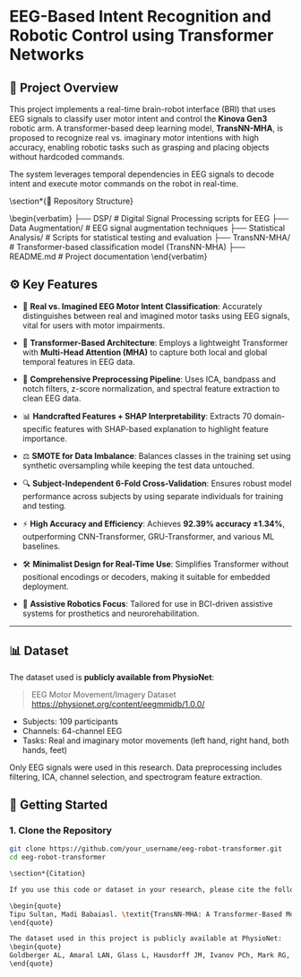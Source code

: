 # EEG-Based Intent Recognition and Robotic Control using Transformer Networks


## 🧠 Project Overview

This project implements a real-time brain-robot interface (BRI) that uses EEG signals to classify user motor intent and control the **Kinova Gen3** robotic arm. A transformer-based deep learning model, **TransNN-MHA**, is proposed to recognize real vs. imaginary motor intentions with high accuracy, enabling robotic tasks such as grasping and placing objects without hardcoded commands.

The system leverages temporal dependencies in EEG signals to decode intent and execute motor commands on the robot in real-time.

\section*{📁 Repository Structure}

\begin{verbatim}
├── DSP/                   # Digital Signal Processing scripts for EEG
├── Data Augmentation/     # EEG signal augmentation techniques
├── Statistical Analysis/  # Scripts for statistical testing and evaluation
├── TransNN-MHA/           # Transformer-based classification model (TransNN-MHA)
├── README.md              # Project documentation
\end{verbatim}



## ⚙️ Key Features

- 🧠 **Real vs. Imagined EEG Motor Intent Classification**: Accurately distinguishes between real and imagined motor tasks using EEG signals, vital for users with motor impairments.

- 🔁 **Transformer-Based Architecture**: Employs a lightweight Transformer with **Multi-Head Attention (MHA)** to capture both local and global temporal features in EEG data.

- 🧹 **Comprehensive Preprocessing Pipeline**: Uses ICA, bandpass and notch filters, z-score normalization, and spectral feature extraction to clean EEG data.

- 📊 **Handcrafted Features + SHAP Interpretability**: Extracts 70 domain-specific features with SHAP-based explanation to highlight feature importance.

- ⚖️ **SMOTE for Data Imbalance**: Balances classes in the training set using synthetic oversampling while keeping the test data untouched.

- 🔍 **Subject-Independent 6-Fold Cross-Validation**: Ensures robust model performance across subjects by using separate individuals for training and testing.

- ⚡ **High Accuracy and Efficiency**: Achieves **92.39% accuracy ±1.34%**, outperforming CNN-Transformer, GRU-Transformer, and various ML baselines.

- 🛠️ **Minimalist Design for Real-Time Use**: Simplifies Transformer without positional encodings or decoders, making it suitable for embedded deployment.

- 🤖 **Assistive Robotics Focus**: Tailored for use in BCI-driven assistive systems for prosthetics and neurorehabilitation.

---

## 📊 Dataset

The dataset used is **publicly available from PhysioNet**:

> EEG Motor Movement/Imagery Dataset  
> https://physionet.org/content/eegmmidb/1.0.0/

- Subjects: 109 participants  
- Channels: 64-channel EEG  
- Tasks: Real and imaginary motor movements (left hand, right hand, both hands, feet)

Only EEG signals were used in this research. Data preprocessing includes filtering, ICA, channel selection, and spectrogram feature extraction.

## 🚀 Getting Started

### 1. Clone the Repository

```bash
git clone https://github.com/your_username/eeg-robot-transformer.git
cd eeg-robot-transformer

\section*{Citation}

If you use this code or dataset in your research, please cite the following paper:

\begin{quote}
Tipu Sultan, Madi Babaiasl. \textit{TransNN-MHA: A Transformer-Based Model to Distinguish Real and Imaginary Motor Intent for Assistive Robotics.} 2025. 
\end{quote}

The dataset used in this project is publicly available at PhysioNet:
\begin{quote}
Goldberger AL, Amaral LAN, Glass L, Hausdorff JM, Ivanov PCh, Mark RG, Mietus JE, Moody GB, Peng C-K, Stanley HE. PhysioBank, PhysioToolkit, and PhysioNet: Components of a New Research Resource for Complex Physiologic Signals. \textit{Circulation} 2000;101(23):e215--e220. \url{https://physionet.org/content/eegmmidb/1.0.0/}
\end{quote}

